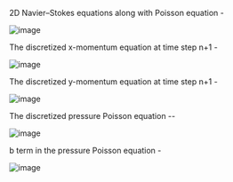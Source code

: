 2D Navier–Stokes equations along with Poisson equation -

![image](https://github.com/Swadesh03/Navier-Stokes_Cpp/assets/118707050/351fc933-7e3a-4d84-af05-8696980124ce)

The discretized x-momentum equation at time step n+1  -

![image](https://github.com/Swadesh03/Navier-Stokes_Cpp/assets/118707050/d4e2c050-b546-451f-9fe4-eba9ad4f3024)

The discretized y-momentum equation at time step n+1  -

![image](https://github.com/Swadesh03/Navier-Stokes_Cpp/assets/118707050/d38aba01-8112-4bdc-95e4-7c7688709d27)

The discretized pressure Poisson equation -- 

![image](https://github.com/Swadesh03/Navier-Stokes_Cpp/assets/118707050/8526ee1a-bfcb-4620-9142-add723183173)

b term in the pressure Poisson equation -

![image](https://github.com/Swadesh03/Navier-Stokes_Cpp/assets/118707050/d68c20c4-94d4-4d58-b799-3d1a4560b86a)


